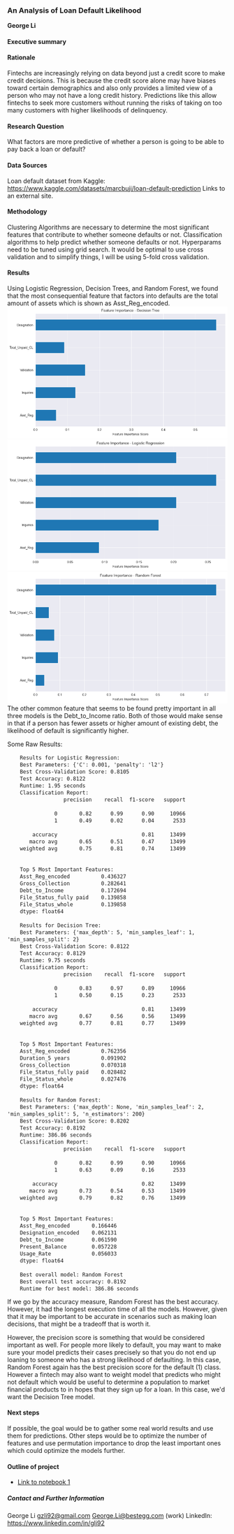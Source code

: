 ### An Analysis of Loan Default Likelihood

**George Li**

#### Executive summary

#### Rationale
Fintechs are increasingly relying on data beyond just a credit score to make credit decisions. This is because the credit score alone may have biases toward certain demographics and also only provides a limited view of a person who may not have a long credit history. Predictions like this allow fintechs to seek more customers without running the risks of taking on too many customers with higher likelihoods of delinquency.
#### Research Question
What factors are more predictive of whether a person is going to be able to pay back a loan or default?
#### Data Sources
Loan default dataset from Kaggle: https://www.kaggle.com/datasets/marcbuji/loan-default-prediction Links to an external site.
#### Methodology
Clustering Algorithms are necessary to determine the most significant features that contribute to whether someone defaults or not.
Classification algorithms to help predict whether someone defaults or not.
Hyperparams need to be tuned using grid search.
It would be optimal to use cross validation and to simplify things, I will be using 5-fold cross validation.
#### Results
Using Logistic Regression, Decision Trees, and Random Forest, we found that the most consequential feature that factors into defaults are the total amount of assets which is shown as Asst_Reg_encoded.
![feature_importance_deci_tree.png](images/feature_importance_deci_tree.png)
![feature_importance_log_reg.png](images/feature_importance_log_reg.png)
![feature_importance_random_forest.png](images/feature_importance_random_forest.png)
The other common feature that seems to be found pretty important in all three models is the Debt_to_Income ratio. Both of those would make sense in that if a person has fewer assets or higher amount of existing debt, the likelihood of default is significantly higher. 

Some Raw Results:

        Results for Logistic Regression:
        Best Parameters: {'C': 0.001, 'penalty': 'l2'}
        Best Cross-Validation Score: 0.8105
        Test Accuracy: 0.8122
        Runtime: 1.95 seconds
        Classification Report:
                      precision    recall  f1-score   support
        
                   0       0.82      0.99      0.90     10966
                   1       0.49      0.02      0.04      2533
        
            accuracy                           0.81     13499
           macro avg       0.65      0.51      0.47     13499
        weighted avg       0.75      0.81      0.74     13499
        
        
        Top 5 Most Important Features:
        Asst_Reg_encoded          0.436327
        Gross_Collection          0.282641
        Debt_to_Income            0.172694
        File_Status_fully paid    0.139858
        File_Status_whole         0.139858
        dtype: float64
        
        Results for Decision Tree:
        Best Parameters: {'max_depth': 5, 'min_samples_leaf': 1, 'min_samples_split': 2}
        Best Cross-Validation Score: 0.8122
        Test Accuracy: 0.8129
        Runtime: 9.75 seconds
        Classification Report:
                      precision    recall  f1-score   support
        
                   0       0.83      0.97      0.89     10966
                   1       0.50      0.15      0.23      2533
        
            accuracy                           0.81     13499
           macro avg       0.67      0.56      0.56     13499
        weighted avg       0.77      0.81      0.77     13499
        
        
        Top 5 Most Important Features:
        Asst_Reg_encoded          0.762356
        Duration_5 years          0.091902
        Gross_Collection          0.070318
        File_Status_fully paid    0.028482
        File_Status_whole         0.027476
        dtype: float64
        
        Results for Random Forest:
        Best Parameters: {'max_depth': None, 'min_samples_leaf': 2, 'min_samples_split': 5, 'n_estimators': 200}
        Best Cross-Validation Score: 0.8202
        Test Accuracy: 0.8192
        Runtime: 386.86 seconds
        Classification Report:
                      precision    recall  f1-score   support
        
                   0       0.82      0.99      0.90     10966
                   1       0.63      0.09      0.16      2533
        
            accuracy                           0.82     13499
           macro avg       0.73      0.54      0.53     13499
        weighted avg       0.79      0.82      0.76     13499
        
        
        Top 5 Most Important Features:
        Asst_Reg_encoded       0.166446
        Designation_encoded    0.062131
        Debt_to_Income         0.061590
        Present_Balance        0.057228
        Usage_Rate             0.056033
        dtype: float64
        
        Best overall model: Random Forest
        Best overall test accuracy: 0.8192
        Runtime for best model: 386.86 seconds

If we go by the accuracy measure, Random Forest has the best accuracy. However, it had the longest execution time of all the models. However, given that it may be important to be accurate in scenarios such as making loan decisions, 
that might be a tradeoff that is worth it.

However, the precision score is something that would be considered important as well. For people more likely to default, you may want to make sure your model predicts their cases precisely so that 
you do not end up loaning to someone who has a strong likelihood of defaulting. In this case, Random Forest again has the best precision score for the default (1) class. However a fintech may also want to 
weight model that predicts who might not default which would be useful to determine a population to market financial products to in hopes that they sign up for a loan. In this case, we'd want the Decision Tree model. 


#### Next steps
If possible, the goal would be to gather some real world results and use them for predictions. Other steps would be to optimize the number of features and use permutation importance to drop the least
important ones which could optimize the models further.
#### Outline of project

- [Link to notebook 1]([analysis.ipynb](analysis.ipynb))


##### Contact and Further Information
George Li
gzli92@gmail.com
George.Li@bestegg.com (work)
LinkedIn: https://www.linkedin.com/in/gli92

```